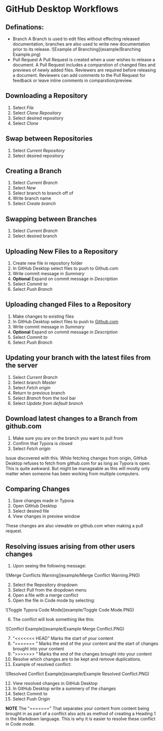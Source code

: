 # GitHub Desktop Workflows

## Definations:
- Branch
A Branch is used to edit files without effecting released documentation, branches are also used to write new documentation prior to its release.
![Example of Branching](example/Branching Example.png)
- Pull Request
A Pull Request is created when a user wishes to release a document. A Pull Request includes a comparstion of changed files and previews of newly added files.
Reviewers are required before releasing a document. Reviewers can add comments to the Pull Request for feedback or leave inline comments in comparstion/preview.

## Downloading a Repository

1. Select *File*
2. Select *Clone Repository*
3. Select desired repository
4. Select *Clone*

## Swap between Repositories

1. Select *Current Repository*
2. Select desired repository

## Creating a Branch

1. Select *Current Branch*
2. Select *New*
3. Select branch to branch off of
4. Write branch name
5. Select *Create branch*

## Swapping between Branches

1. Select *Current Branch*
2. Select desired branch

## Uploading New Files to a Repository

1. Create new file in repository folder
2. In GitHub Desktop select files to push to Github.com
3. Write commit message in *Summary*
4. **Optional** Expand on commit message in *Description*
5. Select *Commit to <branch name>*
6. Select *Push Branch*

## Uploading changed Files to a Repository

1. Make changes to existing files
2. In GitHub Desktop select files to push to [Github.com]()
3. Write commit message in *Summary*
4. **Optional** Expand on commit message in *Description*
5. Select *Commit to <branch name>*
6. Select *Push Branch*

## Updating your branch with the latest files from the server

1. Select *Current Branch*
2. Select branch *Master*
3. Select *Fetch origin*
4. Return to previous branch
5. Select *Branch* from the tool bar
6. Select *Update from default branch*

## Download latest changes to a Branch from github.com

1. Make sure you are on the branch you want to pull from
2. Confirm that Typora is closed
3. Select *Fetch origin*

Issue discovered with this. While fetching changes from origin, GitHub Desktop refuses to fetch from github.com for as long as Typora is open. This is quite awkward. But might be manageable as this will mostly only matter when someone has been working from multiple computers.

## Comparing Changes

1. Save changes made in Typora
2. Open GitHub Desktop
3. Select desired file
4. View changes in preview window

These changes are also viewable on github.com when making a pull request.

## Resolving issues arising from other users changes

1. Upon seeing the following message:

![Merge Conflicts Warning](example/Merge Conflict Warning.PNG)

2. Select the Repository dropdown
3. Select Pull from the dropdown menu
4. Open a file with a merge conflict
5. Open the file in Code mode by selecting:

![Toggle Typora Code Mode](example/Toggle Code Mode.PNG)

6. The conflict will look something like this:

![Conflict Example](example/Example Merge Conflict.PNG)

7. "<<<<<<< HEAD" Marks the start of your content
8. "======= " Marks the end of the your content and the start of changes brought into your content
9. ">>>>>>> " Marks the end of the changes brought into your content
10. Resolve which changes are to be kept and remove duplications.
11. Example of resolved conflict:


![Resolved Conflict Example](example/Example Resolved Conflict.PNG)

12. View resolved changes in GitHub Desktop
13. In GitHub Desktop write a summery of the changes
14. Select Commit to <branch name>
15. Select Push Origin

**NOTE** The "=======" That separates your content from content being brought in as part of a conflict also acts as method of creating a Heading 1 in the Markdown language. This is why it is easier to resolve these conflict in Code mode.
